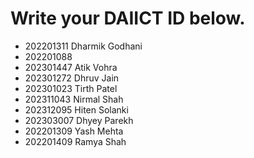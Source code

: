 # Write your DAIICT ID below.
- 202201311 Dharmik Godhani
- 202201088
- 202301447 Atik Vohra
- 202301272 Dhruv Jain
- 202301023 Tirth Patel
- 202311043 Nirmal Shah
- 202312095 Hiten Solanki
- 202303007 Dhyey Parekh
- 202201309 Yash Mehta
- 202201409 Ramya Shah
